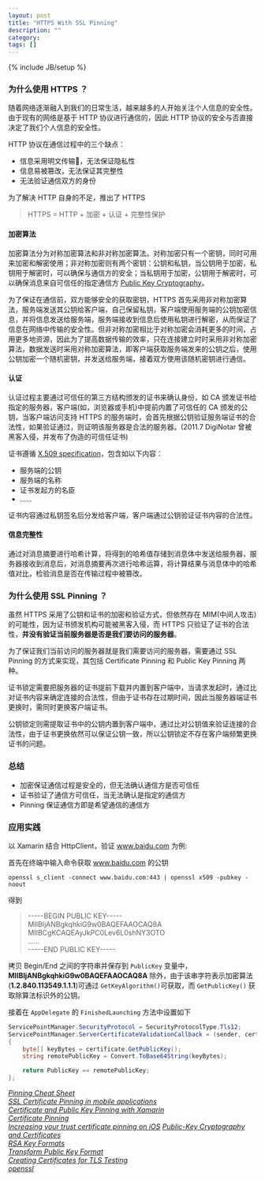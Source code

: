 ```yaml
---
layout: post
title: "HTTPS With SSL Pinning"
description: ""
category: 
tags: []
---
```

{% include JB/setup %}

### 为什么使用 HTTPS ？

随着网络逐渐融入到我们的日常生活，越来越多的人开始关注个人信息的安全性。由于现有的网络是基于 HTTP 协议进行通信的，因此 HTTP 协议的安全与否直接决定了我们个人信息的安全性。

HTTP 协议在通信过程中的三个缺点：

* 信息采用明文传输，无法保证隐私性
* 信息易被篡改，无法保证其完整性
* 无法验证通信双方的身份

为了解决 HTTP 自身的不足，推出了 HTTPS

> HTTPS = HTTP + 加密 + 认证 + 完整性保护
 
#### 加密算法

加密算法分为对称加密算法和非对称加密算法。对称加密只有一个密钥，同时可用来加密和解密使用；非对称加密则有两个密钥：公钥和私钥，当公钥用于加密，私钥用于解密时，可以确保与通信方的安全；当私钥用于加密，公钥用于解密时，可以确保消息来自可信任的指定通信方 [Public Key Cryptography](https://www.youtube.com/watch?v=GSIDS_lvRv4)。

为了保证在通信前，双方能够安全的获取密钥，HTTPS 首先采用非对称加密算法，服务端发送其公钥给客户端，自己保留私钥，客户端使用服务端的公钥加密信息，并将信息发送给服务端，服务端接收到信息后使用私钥进行解密，从而保证了信息在网络中传输的安全性。但非对称加密相比于对称加密会消耗更多的时间，占用更多地资源，因此为了提高数据传输的效率，只在连接建立时时采用非对称加密算法，数据发送时采用对称加密算法，即客户端获取服务端发来的公钥之后，使用公钥加密一个随机密钥，并发送给服务端，接着双方使用该随机密钥进行通信。

#### 认证

认证过程主要通过可信任的第三方结构颁发的证书来确认身份，如 CA 颁发证书给指定的服务器，客户端(如，浏览器或手机)中提前内置了可信任的 CA 颁发的公钥，当客户端访问支持 HTTPS 的服务端时，会首先根据公钥验证服务端证书的合法性，如果验证通过，则证明该服务器是合法的服务器。(2011.7 DigiNotar 曾被黑客入侵，并发布了伪造的可信任证书)

证书遵循  [X.509 specification](http://www.itu.int/rec/T-REC-X.509)，包含如以下内容：

* 服务端的公钥
* 服务端的名称
* 证书发起方的名臣
* ......

证书内容通过私钥签名后分发给客户端，客户端通过公钥验证证书内容的合法性。

#### 信息完整性

通过对消息摘要进行哈希计算，将得到的哈希值存储到消息体中发送给服务器，服务器接收到消息后，对消息摘要再次进行哈希运算，将计算结果与消息体中的哈希值对比，检验消息是否在传输过程中被篡改。

### 为什么使用 SSL Pinning ？

虽然 HTTPS 采用了公钥和证书的加密和验证方式，但依然存在 MIM(中间人攻击)的可能性，因为证书颁发机构可能被黑客入侵，而 HTTPS 只验证了证书的合法性，**并没有验证当前服务器是否是我们要访问的服务器**。

为了保证我们当前访问的服务器就是我们需要访问的服务器，需要通过 SSL Pinning 的方式来实现，其包括 Certificate Pinning 和 Public Key Pinning 两种。

证书锁定需要把服务器的证书提前下载并内置到客户端中，当请求发起时，通过比对证书内容来确定连接的合法性，但由于证书存在过期时间，因此当服务器端证书更换时，需同时更换客户端证书。

公钥锁定则需提取证书中的公钥内置到客户端中，通过比对公钥值来验证连接的合法性，由于证书更换依然可以保证公钥一致，所以公钥锁定不存在客户端频繁更换证书的问题。

### 总结

* 加密保证通信过程是安全的，但无法确认通信方是否可信任
* 证书验证了通信方可信任，当无法确认是指定的通信方
* Pinning 保证通信方即是希望通信的通信方


### 应用实践

以 Xamarin 结合 HttpClient，验证 www.baidu.com 为例:

首先在终端中输入命令获取 www.baidu.com 的公钥

```
openssl s_client -connect www.baidu.com:443 | openssl x509 -pubkey -noout
```
 
得到

> -----BEGIN PUBLIC KEY-----  
MIIBIjANBgkqhkiG9w0BAQEFAAOCAQ8A
MIIBCgKCAQEAyJkPC0Lev6L0shNY3OTO  
......  
-----END PUBLIC KEY-----

拷贝 Begin/End 之间的字符串并保存到 `PublicKey` 变量中，**MIIBIjANBgkqhkiG9w0BAQEFAAOCAQ8A** 除外，由于该串字符表示加密算法(**1.2.840.113549.1.1.1**)可通过 `GetKeyAlgorithm()`可获取，而 `GetPublicKey()` 获取除算法标识外的公钥。

接着在 `AppDelegate` 的 `FinishedLaunching` 方法中设置如下

```csharp
ServicePointManager.SecurityProtocol = SecurityProtocolType.Tls12;
ServicePointManager.ServerCertificateValidationCallback = (sender, certificate, chain, sslPolicyErrors) =>
{
    byte[] keyBytes = certificate.GetPublicKey();
    string remotePublicKey = Convert.ToBase64String(keyBytes);

    return PublicKey == remotePublicKey;
};
```


[*Pinning Cheat Sheet*](https://www.owasp.org/index.php/Pinning_Cheat_Sheet)  
[*SSL Certificate Pinning in mobile applications*](https://www.bugsee.com/blog/ssl-certificate-pinning-in-mobile-applications/)  
[*Certificate and Public Key Pinning with Xamarin*](https://thomasbandt.com/certificate-and-public-key-pinning-with-xamarin)   
[*Certificate Pinning*](https://talk.objc.io/episodes/S01E57-certificate-pinning)  
[*Increasing your trust certificate pinning on iOS*](https://fastchicken.co.nz/2016/03/21/increasing-your-trust-certificate-pinning-on-ios/) 
[*Public-Key Cryptography and Certificates*](http://chimera.labs.oreilly.com/books/1234000001708/apg.html)  
[*RSA Key Formats*](https://www.cryptosys.net/pki/rsakeyformats.html)  
[*Transform Public Key Format*](https://stackoverflow.com/questions/18039401/how-can-i-transform-between-the-two-styles-of-public-key-format-one-begin-rsa)  
[*Creating Certificates for TLS Testing*](https://developer.apple.com/library/content/technotes/tn2326/_index.html#//apple_ref/doc/uid/DTS40014136)  
[*openssl*](https://www.madboa.com/geek/openssl/)
